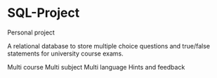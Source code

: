 # SQL-Project
Personal project

A relational database to store multiple choice questions and true/false statements for university course exams.

Multi course
Multi subject
Multi language
Hints and feedback

